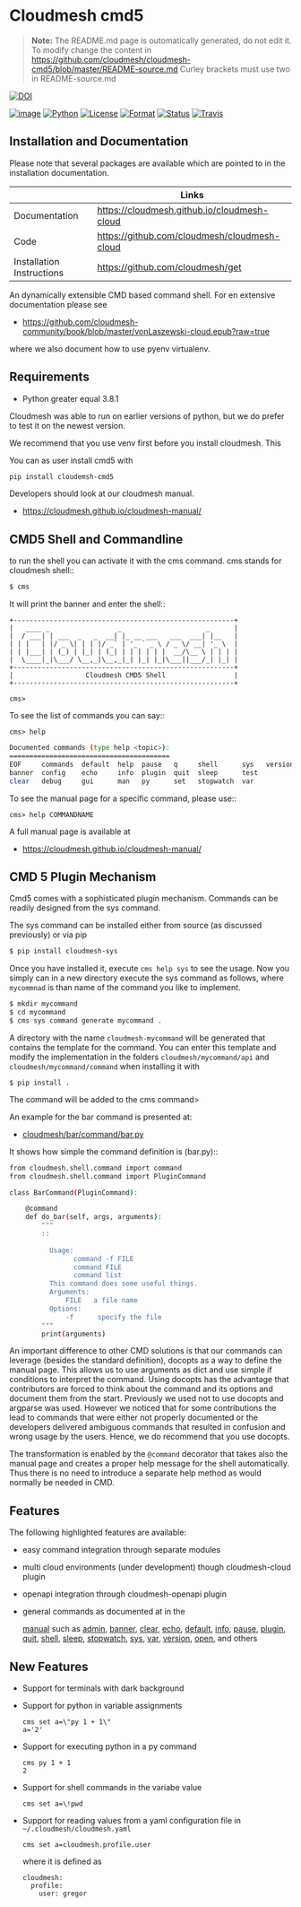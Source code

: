# Cloudmesh cmd5


> **Note:** The README.md page is outomatically generated, do not edit it.
> To modify  change the content in
> <https://github.com/cloudmesh/cloudmesh-cmd5/blob/master/README-source.md>
> Curley brackets must use two in README-source.md


[![DOI](https://zenodo.org/badge/82920490.svg)](https://zenodo.org/badge/latestdoi/82920490)


[![image](https://img.shields.io/pypi/v/cloudmesh-cmd5.svg)](https://pypi.org/project/cloudmesh-cmd5/)
[![Python](https://img.shields.io/pypi/pyversions/cloudmesh-cmd5.svg)](https://pypi.python.org/pypi/cloudmesh-cmd5)
[![License](https://img.shields.io/badge/License-Apache%202.0-blue.svg)](https://github.com/cloudmesh/cloudmesh-cmd5/blob/master/LICENSE)
[![Format](https://img.shields.io/pypi/format/cloudmesh-cmd5.svg)](https://pypi.python.org/pypi/cloudmesh-cmd5)
[![Status](https://img.shields.io/pypi/status/cloudmesh-cmd5.svg)](https://pypi.python.org/pypi/cloudmesh-cmd5)
[![Travis](https://travis-ci.com/cloudmesh/cloudmesh-cmd5.svg?branch=master)](https://travis-ci.com/cloudmesh/cloudmesh-cmd5)


## Installation and Documentation

Please note that several packages are available which are pointed to in the
installation documentation.

|  | Links |
|---------------|-------|
| Documentation | <https://cloudmesh.github.io/cloudmesh-cloud> |
| Code | <https://github.com/cloudmesh/cloudmesh-cloud> |
| Installation Instructions | <https://github.com/cloudmesh/get> |

An dynamically extensible CMD based command shell. For en extensive
documentation please see

* <https://github.com/cloudmesh-community/book/blob/master/vonLaszewski-cloud.epub?raw=true>

where we also document how to use pyenv virtualenv.

## Requirements

* Python greater equal 3.8.1

Cloudmesh was able to run on earlier versions of python, but we do prefer to
test it on the newest version.

We recommend that you use venv first before you install cloudmesh. This

You can as user install cmd5 with


```bash
pip install cloudemsh-cmd5
```

Developers should look at our cloudmesh manual.

* <https://cloudmesh.github.io/cloudmesh-manual/>

## CMD5 Shell and Commandline


to run the shell you can activate it with the cms command. cms stands
for cloudmesh shell::

```bash
$ cms
```

It will print the banner and enter the shell::

```
+-------------------------------------------------------+
|   ____ _                 _                     _      |
|  / ___| | ___  _   _  __| |_ __ ___   ___  ___| |__   |
| | |   | |/ _ \| | | |/ _` | '_ ` _ \ / _ \/ __| '_ \  |
| | |___| | (_) | |_| | (_| | | | | | |  __/\__ \ | | | |
|  \____|_|\___/ \__,_|\__,_|_| |_| |_|\___||___/_| |_| |
+-------------------------------------------------------+
|                  Cloudmesh CMD5 Shell                 |
+-------------------------------------------------------+

cms>
```

To see the list of commands you can say::

```
cms> help
```

```bash
Documented commands (type help <topic>):
========================================
EOF     commands  default  help  pause   q     shell      sys   version
banner  config    echo     info  plugin  quit  sleep      test
clear   debug     gui      man   py      set   stopwatch  var 
```

To see the manual page for a specific command, please use::

```
cms> help COMMANDNAME
```

A full manual page is available at

* <https://cloudmesh.github.io/cloudmesh-manual/>

## CMD 5 Plugin Mechanism

Cmd5 comes with a sophisticated plugin mechanism. Commands can be readily
designed from the sys command.

The sys command can be installed either from source (as discussed previously) or
via pip

```bash
$ pip install cloudmesh-sys
```

Once you have installed it, execute `cms help sys` to see the usage. Now you
simply can in a new directory execute the sys command as follows, where
`mycommnad` is than name of the command you like to implement.

```bash
$ mkdir mycommand
$ cd mycommand
$ cms sys command generate mycommand .
```

A directory with the name `cloudmesh-mycommand` will be generated that contains
the template for the command. You can enter this template and modify the
implementation in the folders `cloudmesh/mycommand/api` and
`cloudmesh/mycommand/command` when installing it with

```
$ pip install .
```

The command will be added to the cms command>

An example for the bar command is presented at:

* [cloudmesh/bar/command/bar.py](https://github.com/cloudmesh/cloudmesh.bar/blob/master/cloudmesh/bar/command/bar.py)

It shows how simple the command definition is (bar.py)::

```bash
from cloudmesh.shell.command import command
from cloudmesh.shell.command import PluginCommand

class BarCommand(PluginCommand):

    @command
    def do_bar(self, args, arguments):
        """
        ::
       
          Usage:
                command -f FILE
                command FILE
                command list
          This command does some useful things.
          Arguments:
              FILE   a file name
          Options:
              -f      specify the file
        """
        print(arguments)
```

An important difference to other CMD solutions is that our commands
can leverage (besides the standard definition), docopts as a way to
define the manual page. This allows us to use arguments as dict and
use simple if conditions to interpret the command. Using docopts has
the advantage that contributors are forced to think about the command
and its options and document them from the start. Previously we used
not to use docopts and argparse was used. However we noticed that for
some contributions the lead to commands that were either not properly
documented or the developers delivered ambiguous commands that
resulted in confusion and wrong usage by the users. Hence, we do
recommend that you use docopts.

The transformation is enabled by the `@command` decorator that takes
also the manual page and creates a proper help message for the shell
automatically. Thus there is no need to introduce a separate help
method as would normally be needed in CMD.

## Features

The following highlighted features are available:

* easy command integration through separate modules
* multi cloud environments (under development) though cloudmesh-cloud plugin
* openapi integration through cloudmesh-openapi plugin
* general commands as documented at in the

  [manual](https://cloudmesh.github.io/cloudmesh-manual/) such as
  [admin](https://cloudmesh.github.io/cloudmesh-manual/manual/cmd5/admin.html),
  [banner](https://cloudmesh.github.io/cloudmesh-manual/manual/cmd5/banner.html),
  [clear](https://cloudmesh.github.io/cloudmesh-manual/manual/cmd5/clear.html),
  [echo](https://cloudmesh.github.io/cloudmesh-manual/manual/cmd5/echo.html),
  [default](https://cloudmesh.github.io/cloudmesh-manual/manual/cmd5/default.html),
  [info](https://cloudmesh.github.io/cloudmesh-manual/manual/cmd5/info.html),
  [pause](https://cloudmesh.github.io/cloudmesh-manual/manual/cmd5/pause.html),
  [plugin](https://cloudmesh.github.io/cloudmesh-manual/manual/cmd5/plugin.html),
  [quit](https://cloudmesh.github.io/cloudmesh-manual/manual/cmd5/quit.html),
  [shell](https://cloudmesh.github.io/cloudmesh-manual/manual/cmd5/shell.html),
  [sleep](https://cloudmesh.github.io/cloudmesh-manual/manual/cmd5/sleep.html),
  [stopwatch](https://cloudmesh.github.io/cloudmesh-manual/manual/cmd5/stopwatch.html),
  [sys](https://cloudmesh.github.io/cloudmesh-manual/manual/cmd5/sys.html),
  [var](https://cloudmesh.github.io/cloudmesh-manual/manual/cmd5/var.html),
  [version](https://cloudmesh.github.io/cloudmesh-manual/manual/cmd5/version.html),
  [open](https://cloudmesh.github.io/cloudmesh-manual/manual/cmd5/open.html),
  and others



## New Features

* Support for terminals with dark background
* Support for python in variable assignments

  ```
  cms set a=\"py 1 + 1\"
  a='2'
  ```

* Support for executing python in a py command

  ```
  cms py 1 + 1
  2
  ```
  
* Support for shell commands in the variabe value

  ```
  cms set a=\!pwd
  ```
  
* Support for reading values from a yaml configuration file in
  `~/.cloudmesh/cloudmesh.yaml`

  ```  
  cms set a=cloudmesh.profile.user
  ```
  
  where it is defined as
  
  ```
  cloudmesh:
    profile:
      user: gregor
  ```
